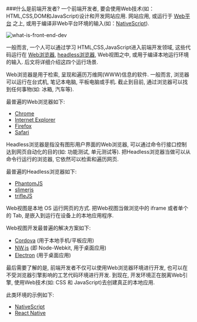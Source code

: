 ###什么是前端开发者?
一个前端开发者, 要会使用Web技术(如：HTML,CSS,DOM和JavaScript)设计和开发网站应用. 网站应用,    或运行于 [Web平台](https://en.wikipedia.org/wiki/Open_Web_Platform) 之上, 或用于编译非Web平台环境的输入(如：[NativeScript](https://www.nativescript.org/)).


![what-is-front-end-dev](https://raw.githubusercontent.com/dwqs/fedHandlebook/master/images/what-is-front-end-dev.png)


一般而言, 一个人可以通过学习 HTML,CSS,JavaScript进入前端开发领域, 这些代码运行在 [Web浏览器](https://en.wikipedia.org/wiki/Web_browser), [headless浏览器](https://en.wikipedia.org/wiki/Headless_browser), Web视图之中, 或用于编译本地运行环境的输入. 后文将详细介绍这四个运行场景.

Web浏览器是用于检索, 呈现和遍历万维网(WWW)信息的软件. 一般而言, 浏览器可以运行在台式机, 笔记本电脑, 平板电脑或手机. 截止到目前, 通过浏览器可以找到任何事物(如: 冰箱, 汽车等).

最普遍的Web浏览器如下:

* [Chrome](http://www.google.com/chrome/)
* [Internet Explorer](http://dev.modern.ie/)
* [Firefox](https://www.mozilla.org/firefox/)
* [Safari](http://www.apple.com/safari/)

Headless浏览器是指没有图形用户界面的Web浏览器, 可以通过命令行接口控制达到网页自动化的目的(如: 功能测试, 单元测试等). 把Headless浏览器当做可以从命令行运行的浏览器, 它依然可以检索和遍历网页.

最普遍的Headless浏览器如下:

* [PhantomJS](http://phantomjs.org/)
* [slimerjs](http://slimerjs.org/)
* [trifleJS](http://triflejs.org/)

Web视图是本地 OS 运行网页的方式. 把Web视图当做浏览中的 iframe 或者单个的 Tab, 是嵌入到运行在设备上的本地应用程序.

Web视图开发最普遍的解决方案如下:

* [Cordova](https://cordova.apache.org/) (用于本地手机/平板应用)
* [NW.js](https://github.com/nwjs/nw.js) (即 Node-Webkit, 用于桌面应用)
* [Electron](http://electron.atom.io/) (用于桌面应用) 

最后需要了解的是, 前端开发者不仅可以使用Web浏览器环境进行开发, 也可以在不受浏览器引擎影响的工艺代码环境进行开发. 到现在, 开发环境正在脱离Web引擎, 使用Web技术(如: CSS 和 JavaScript)去创建真正的本地应用. 

此类环境的示例如下:

* [NativeScript](https://www.nativescript.org/)
* [React Native](https://facebook.github.io/react-native/)
